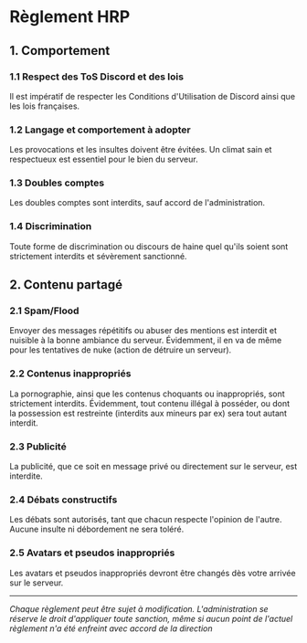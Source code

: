 # Règlement HRP

## 1. Comportement

### 1.1 Respect des ToS Discord et des lois
Il est impératif de respecter les Conditions d'Utilisation de Discord ainsi que les lois françaises.

### 1.2 Langage et comportement à adopter
Les provocations et les insultes doivent être évitées. Un climat sain et respectueux est essentiel pour le bien du serveur.

### 1.3 Doubles comptes
Les doubles comptes sont interdits, sauf accord de l'administration.

### 1.4 Discrimination
Toute forme de discrimination ou discours de haine quel qu'ils soient sont strictement interdits et sévèrement sanctionné.

## 2. Contenu partagé

### 2.1 Spam/Flood
Envoyer des messages répétitifs ou abuser des mentions est interdit et nuisible à la bonne ambiance du serveur. Évidemment, il en va de même pour les tentatives de nuke (action de détruire un serveur).

### 2.2 Contenus inappropriés
La pornographie, ainsi que les contenus choquants ou inappropriés, sont strictement interdits. Évidemment, tout contenu illégal à posséder, ou dont la possession est restreinte (interdits aux mineurs par ex) sera tout autant interdit.

### 2.3 Publicité
La publicité, que ce soit en message privé ou directement sur le serveur, est interdite.

### 2.4 Débats constructifs
Les débats sont autorisés, tant que chacun respecte l'opinion de l'autre. Aucune insulte ni débordement ne sera toléré.

### 2.5 Avatars et pseudos inappropriés
Les avatars et pseudos inappropriés devront être changés dès votre arrivée sur le serveur.

---

*Chaque règlement peut être sujet à modification. L'administration se réserve le droit d'appliquer toute sanction, même si aucun point de l'actuel règlement n'a été enfreint avec accord de la direction*